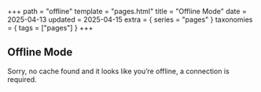 +++
path = "offline"
template = "pages.html"
title = "Offline Mode"
date = 2025-04-13
updated = 2025-04-15
extra = { series = "pages" }
taxonomies = { tags = ["pages"] }
+++

## Offline Mode

Sorry, no cache found and it looks like you’re offline, a connection is required.
